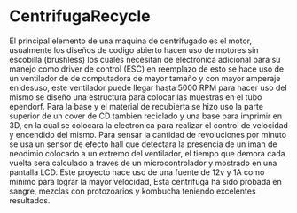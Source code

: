 # CentrifugaRecycle
El principal elemento de una maquina de centrifugado es el motor, usualmente los diseños de codigo abierto hacen uso de motores sin escobilla (brushless) los cuales necesitan de electronica adicional para su manejo como driver de control (ESC) en reemplazo de esto se hace uso de un ventilador de de computadora de mayor tamaño y con mayor amperaje en desuso, este ventilador puede llegar hasta 5000 RPM para hacer uso del mismo se diseño una estructura para colocar las muestras en el tubo ependorf.  Para la base y el material de recubierta se hizo uso la parte superior de un cover de CD tambien reciclado y una base para imprimir en 3D, en la cual se colocara la electronica para realizar el control de velocidad y encendido del mismo.  Para sensar la cantidad de revoluciones por minuto se usa un sensor de efecto hall que detectara la presencia de un iman de neodimio colocado a un extremo del ventilador, el tiempo que demora cada vuelta sera calculado a traves de un microcontrolador y mostrado en una pantalla LCD.  Este proyecto hace uso de una fuente de 12v y 1A como minimo para lograr la mayor velocidad,  Esta centrifuga ha sido probada en sangre, mezclas con protozoarios y kombucha teniendo excelentes resultados.
